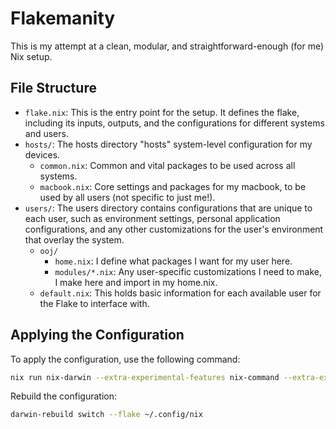 # Flakemanity

This is my attempt at a clean, modular, and straightforward-enough (for me) Nix setup.

## File Structure

- `flake.nix`: This is the entry point for the setup. It defines the flake, including its inputs, outputs, and the configurations for different systems and users.
- `hosts/`: The hosts directory "hosts" system-level configuration for my devices.
  - `common.nix`: Common and vital packages to be used across all systems.
  - `macbook.nix`: Core settings and packages for my macbook, to be used by all users (not specific to just me!).
- `users/`: The users directory contains configurations that are unique to each user, such as environment settings, personal application configurations, and any other customizations for the user's environment that overlay the system.
  - `ooj/`
    - `home.nix`: I define what packages I want for my user here.
    - `modules/*.nix`: Any user-specific customizations I need to make, I make here and import in my home.nix.
  - `default.nix`: This holds basic information for each available user for the Flake to interface with.

## Applying the Configuration

To apply the configuration, use the following command:

```sh
nix run nix-darwin --extra-experimental-features nix-command --extra-experimental-features flakes -- switch --flake ~/.config/nix
```

Rebuild the configuration:

```sh
darwin-rebuild switch --flake ~/.config/nix
```
